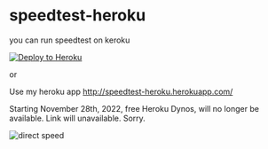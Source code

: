 # speedtest-heroku

you can run speedtest on keroku

[![Deploy to Heroku](https://www.herokucdn.com/deploy/button.png)](https://dashboard.heroku.com/new?template=https://github.com/francesco-chen/speedtest-heroku)

or 

Use my heroku app http://speedtest-heroku.herokuapp.com/

Starting November 28th, 2022, free Heroku Dynos, will no longer be available. Link will unavailable. Sorry.


![direct speed](https://raw.githubusercontent.com/Francesco-Chen/francesco-chen.github.io/master/public/Screenshot%20speedtest%20direct.png)
